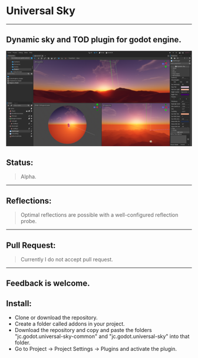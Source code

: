 # Universal Sky
------------------------------------

Dynamic sky and TOD plugin for godot engine.
------------------------------------
![Editor screenshot](https://raw.githubusercontent.com/7leodev/UniversalSky/main/Screenshots/Screenshot0.png)


## Status:
> Alpha.
------------------------------------

## Reflections:
> Optimal reflections are possible with a well-configured reflection probe. 
------------------------------------

## Pull Request:
> Currently I do not accept pull request.
------------------------------------

## Feedback is welcome.

## Install:
- Clone or download the repository. 
- Create a folder called addons in your project. 
- Download the repository and copy and paste the folders "jc.godot.universal-sky-common" and "jc.godot.universal-sky" into that folder. 
- Go to Project -> Project Settings -> Plugins and activate the plugin. 
